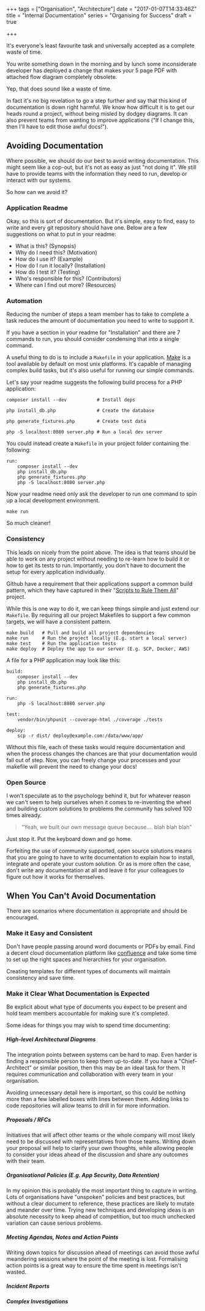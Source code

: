 +++
tags = ["Organisation", "Architecture"]
date = "2017-01-07T14:33:46Z"
title = "Internal Documentation"
series = "Organising for Success"
draft = true

+++

It's everyone's least favourite task and universally accepted as a complete waste of time.

You write something down in the morning and by lunch some inconsiderate developer has deployed 
a change that makes your 5 page PDF with attached flow diagram completely obsolete.

Yep, that does sound like a waste of time.
<!--more-->
In fact it's no big revelation to go a step further and say that
this kind of documentation is down right harmful. We know how difficult it is to get our heads
round a project, without being misled by dodgey diagrams. It can also prevent teams
from wanting to improve applications ("If I change this, then I'll have to edit those awful docs!").
 
## Avoiding Documentation

Where possible, we should do our best to avoid writing documentation.
This might seem like a cop-out, but it's not as easy as just "not doing it". We still have to
provide teams with the information they need to run, develop or interact with our systems. 

So how can we avoid it?

### Application Readme

Okay, so this is sort of documentation. But it's simple, easy to find, easy to write and every
git repository should have one. Below are a few suggestions on what to put in your readme:

* What is this?       (Synopsis)
* Why do I need this? (Motivation)
* How do I use it?    (Example)
* How do I run it locally?    (Installation)
* How do I test it?           (Testing)
* Who's responsible for this? (Contributors)
* Where can I find out more?  (Resources)

### Automation

Reducing the number of steps a team member has to take to complete a task reduces the amount of documentation 
you need to write to support it.

If you have a section in your readme for "Installation" and there are 7 commands to run, you should consider 
condensing that into a single command.

A useful thing to do is to include a `Makefile` in your application. 
[Make](https://www.gnu.org/software/make/) is a tool available by default on most unix platforms. It's capable
of managing complex build tasks, but it's also useful for running our simple commands.

Let's say your readme suggests the following build process for a PHP application:

~~~
composer install --dev           # Install deps

php install_db.php               # Create the database

php generate_fixtures.php        # Create test data

php -S localhost:8080 server.php # Run a local dev server
~~~

You could instead create a `Makefile` in your project folder containing the following:

~~~
run:
	composer install --dev
	php install_db.php
	php generate_fixtures.php
	php -S localhost:8080 server.php
~~~

Now your readme need only ask the developer to run one command to spin up a local development environment.

    make run

So much cleaner!

### Consistency

This leads on nicely from the point above. The idea is that teams should be able to work on 
any project without needing to re-learn how to build it or how to get its tests to run. Importantly,
you don't have to document the setup for every application individually.

Github have a requirement that their applications support a common build pattern, which they have
captured in their "[Scripts to Rule Them All](https://github.com/github/scripts-to-rule-them-all)"
project.

While this is one way to do it, we can keep things simple and just extend our `Makefile`. 
By requiring all our project Makefiles to support a few common targets, we will have a consistent pattern.

    make build   # Pull and build all project dependencies
    make run     # Run the project locally (E.g. start a local server)
    make test    # Run the application tests
    make deploy  # Deploy the app to our server (E.g. SCP, Docker, AWS)

A file for a PHP application may look like this:

~~~
build:
	composer install --dev
	php install_db.php
	php generate_fixtures.php

run:
	php -S localhost:8080 server.php

test:
	vendor/bin/phpunit --coverage-html ./coverage ./tests

deploy:
	scp -r dist/ deploy@example.com:/data/www/app/
~~~

Without this file, each of these tasks would require documentation and when the process changes the chances
are that your documentation would fall out of step. Now, you can freely change your processes and your makefile
will prevent the need to change your docs!

### Open Source

I won't speculate as to the psychology behind it, but for whatever reason we can't seem to help ourselves when it 
comes to re-inventing the wheel and building custom solutions to problems the community has solved 100 times already.

> "Yeah, we built our own message queue because.... blah blah blah"

Just stop it. Put the keyboard down and go home.

Forfeiting the use of community supported, open source solutions means that you are going to have to write documentation
to explain how to install, integrate and operate your custom solution. Or as is more often the case, don't write any
documentation at all and leave it for your colleagues to figure out how it works for themselves.

## When You Can't Avoid Documentation

There are scenarios where documentation *is* appropriate and should be encouraged.

### Make it Easy and Consistent

Don't have people passing around word documents or PDFs by email. Find a decent cloud documentation 
platform like [confluence](https://www.atlassian.com/software/confluence) and take some time to set up the 
right spaces and hierarchies for your organisation.

Creating templates for different types of documents will maintain consistency and save time.

### Make it Clear What Documentation is Expected

Be explicit about what type of documents you expect to be present and hold team members accountable for making sure it's
completed.

Some ideas for things you may wish to spend time documenting:

##### High-level Architectural Diagrams

The integration points between systems can be hard to map. Even harder is finding a responsible 
person to keep them up-to-date. If you have a "Chief-Architect" or similar position, then this may be an ideal
task for them. It requires communication and collaboration with every team in your organisation.

Avoiding unnecessary detail here is important, so this could be nothing more than a few labelled boxes with 
lines between them. Adding links to code repositories will allow teams to drill in for more information.

##### Proposals / RFCs

Initiatives that will affect other teams or the whole company will most likely need to be discussed with representatives
from those teams. Writing down your proposal will help to clarify your own thoughts, while allowing people to consider
your ideas ahead of the discussion and share any outcomes with their team.

##### Organisational Policies (E.g. App Security, Data Retention)

In my opinion this is probably the most important thing to capture in writing. Lots of organisations have "unspoken" 
policies and best practices, but without a clear document to reference, these practices are likely to mutate and 
meander over time. Trying new techniques and developing ideas is an absolute necessity to keep ahead of competition, 
but too much unchecked variation can cause serious problems.

##### Meeting Agendas, Notes and Action Points

Writing down topics for discussion ahead of meetings can avoid those awful meandering sessions where the point of the
meeting is lost. Formalising action points is a great way to ensure the time spent in meetings isn't wasted.

##### Incident Reports


##### Complex Investigations


